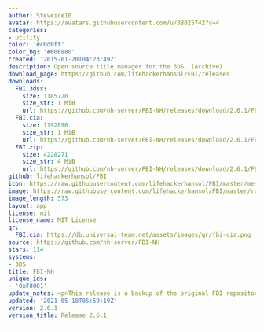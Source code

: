 ```yaml
---
author: Steveice10
avatar: https://avatars.githubusercontent.com/u/38025742?v=4
categories:
- utility
color: '#c0d0ff'
color_bg: '#606880'
created: '2015-01-20T04:23:49Z'
description: Open source title manager for the 3DS. (Archive)
download_page: https://github.com/lifehackerhansol/FBI/releases
downloads:
  FBI.3dsx:
    size: 1185720
    size_str: 1 MiB
    url: https://github.com/nh-server/FBI-NH/releases/download/2.6.1/FBI.3dsx
  FBI.cia:
    size: 1192896
    size_str: 1 MiB
    url: https://github.com/nh-server/FBI-NH/releases/download/2.6.1/FBI.cia
  FBI.zip:
    size: 4228271
    size_str: 4 MiB
    url: https://github.com/nh-server/FBI-NH/releases/download/2.6.1/FBI.zip
github: lifehackerhansol/FBI
icon: https://raw.githubusercontent.com/lifehackerhansol/FBI/master/meta/icon_3ds.png
image: https://raw.githubusercontent.com/lifehackerhansol/FBI/master/romfs/logo.png
image_length: 573
layout: app
license: mit
license_name: MIT License
qr:
  FBI.cia: https://db.universal-team.net/assets/images/qr/fbi-cia.png
source: https://github.com/nh-server/FBI-NH
stars: 114
systems:
- 3DS
title: FBI-NH
unique_ids:
- '0xF8001'
update_notes: <p>This release is a backup of the original FBI repository's 2.6.1 release.</p>
updated: '2021-05-18T05:59:19Z'
version: 2.6.1
version_title: Release 2.6.1
---
```

